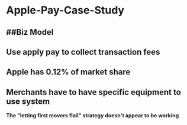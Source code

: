 # Apple-Pay-Case-Study
##Biz Model
---
**Use apply pay to collect transaction fees**
---
**Apple has 0.12% of market share**
---
**Merchants have to have specific equipment to use system**
---
**The "letting first movers flail" strategy doesn't appear to be working**
